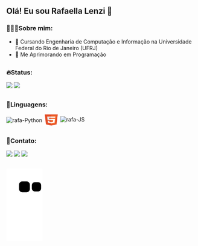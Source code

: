 ## Olá! Eu sou Rafaella Lenzi 👋
### 👩🏽‍💻Sobre mim:
- 🔭 Cursando Engenharia de Computação e Informação na Universidade Federal do Rio de Janeiro (UFRJ)
- 🌱 Me Aprimorando em Programação

##
### 🔥Status:
<div>
  <a href+"https://github.com/rafaellalenzi">
  <img height="110em" src="https://github-readme-stats.vercel.app/api?username=rafaellalenzi&show_icons=true&theme=tokyonight&include_all_comits=true&count_privae=true"/>
  <img height="110em" src="https://github-readme-stats.vercel.app/api/top-langs/?username=rafaellalenzi&layout=compact&langs_count=16&theme=tokyonight"/> 
</div>

##
### 🔎Linguagens:
<div>
  <img align="center" alt="rafa-Python" width="40" hight="30" src="https://cdn.jsdelivr.net/gh/devicons/devicon/icons/python/python-original.svg" />
  <img align="center" alt="rafa-HTML" height="30" width="40" src="https://raw.githubusercontent.com/devicons/devicon/master/icons/html5/html5-original.svg" />
  <img aling="low" alt="rafa-JS" width="40" hight="30" src="https://cdn.jsdelivr.net/gh/devicons/devicon/icons/javascript/javascript-plain.svg" />
          
</div>
  
##
### 📩Contato: 
<div>
  <a href="https://www.instagram.com/rafaellalenzii" target="_blank"><img src="https://img.shields.io/badge/Instagram-E4405F?style=for-the-badge&logo=instagram&logoColor=white" target="_blank"></a>
  <a href="mailto:lenzirafaella@gmail.com"><img src="https://img.shields.io/badge/Gmail-D14836?style=for-the-badge&logo=gmail&logoColor=white" target"_blank"></a>  
  <a href="https://www.linkedin.com/in/rafaella-lenzi-4b995a242/"><img src="https://img.shields.io/badge/LinkedIn-0077B5?style=for-the-badge&logo=linkedin&logoColor=white" target"_blank"></a> 
</div>
  
##

![Snake animation](https://github.com/rafaellalenzi/rafaellalenzi/blob/output/github-contribution-grid-snake.svg)
